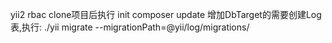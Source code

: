 yii2 rbac
clone项目后执行
init
composer update
增加DbTarget的需要创建Log表,执行:
./yii migrate --migrationPath=@yii/log/migrations/